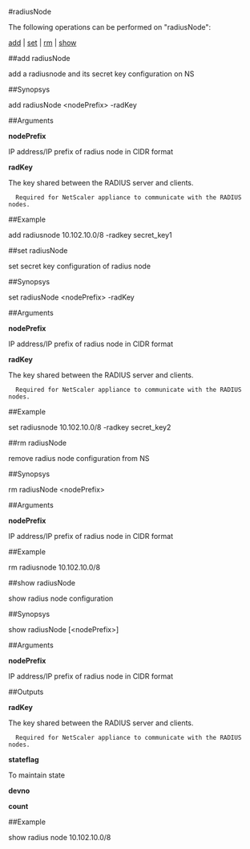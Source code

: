 #radiusNode

The following operations can be performed on "radiusNode":


[add](#add-radiusnode) | [set](#set-radiusnode) | [rm](#rm-radiusnode) | [show](#show-radiusnode)

##add radiusNode

add a radiusnode and its secret key configuration on NS


##Synopsys

add radiusNode &lt;nodePrefix> -radKey 


##Arguments

<b>nodePrefix</b>
IP address/IP prefix of radius node in CIDR format

<b>radKey</b>
The key shared between the RADIUS server and clients.
      Required for NetScaler appliance to communicate with the RADIUS nodes.



##Example

add radiusnode 10.102.10.0/8 -radkey secret_key1

##set radiusNode

set secret key configuration of radius node


##Synopsys

set radiusNode &lt;nodePrefix> -radKey 


##Arguments

<b>nodePrefix</b>
IP address/IP prefix of radius node in CIDR format

<b>radKey</b>
The key shared between the RADIUS server and clients.
      Required for NetScaler appliance to communicate with the RADIUS nodes.



##Example

set radiusnode 10.102.10.0/8 -radkey secret_key2

##rm radiusNode

remove radius node configuration from NS


##Synopsys

rm radiusNode &lt;nodePrefix>


##Arguments

<b>nodePrefix</b>
IP address/IP prefix of radius node in CIDR format



##Example

rm radiusnode 10.102.10.0/8

##show radiusNode

show radius node configuration


##Synopsys

show radiusNode [&lt;nodePrefix>]


##Arguments

<b>nodePrefix</b>
IP address/IP prefix of radius node in CIDR format



##Outputs

<b>radKey</b>
The key shared between the RADIUS server and clients.
      Required for NetScaler appliance to communicate with the RADIUS nodes.

<b>stateflag</b>
To maintain state

<b>devno</b>

<b>count</b>



##Example

show radius node 10.102.10.0/8

